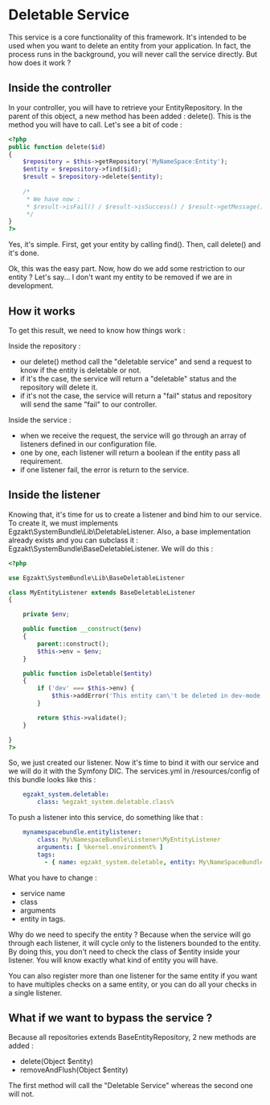 Deletable Service
=========================

This service is a core functionality of this framework. It's intended to be used when you want to delete an entity from your application.
In fact, the process runs in the background, you will never call the service directly. But how does it work ?

## Inside the controller

In your controller, you will have to retrieve your EntityRepository. In the parent of this object, a new method has been added : delete().
This is the method you will have to call. Let's see a bit of code :
```php
<?php
public function delete($id)
{
    $repository = $this->getRepository('MyNameSpace:Entity');
    $entity = $repository->find($id);
    $result = $repository->delete($entity);
    
    /*
     * We have now :
     * $result->isFail() / $result->isSuccess() / $result->getMessage() / $result->getErrors()
     */
}
?>
```

Yes, it's simple. First, get your entity by calling find().
Then, call delete() and it's done.

Ok, this was the easy part. Now, how do we add some restriction to our entity ? Let's say... I don't want my entity to be removed if we are in development.

## How it works

To get this result, we need to know how things work :

Inside the repository :
 - our delete() method call the "deletable service" and send a request to know if the entity is deletable or not.
 - if it's the case, the service will return a "deletable" status and the repository will delete it.
 - if it's not the case, the service will return a "fail" status and repository will send the same "fail" to our controller.

Inside the service :
 - when we receive the request, the service will go through an array of listeners defined in our configuration file.
 - one by one, each listener will return a boolean if the entity pass all requirement.
 - if one listener fail, the error is return to the service.

## Inside the listener

Knowing that, it's time for us to create a listener and bind him to our service. To create it, we must implements Egzakt\SystemBundle\Lib\DeletableListener.
Also, a base implementation already exists and you can subclass it : Egzakt\SystemBundle\BaseDeletableListener. We will do this :

```php
<?php

use Egzakt\SystemBundle\Lib\BaseDeletableListener

class MyEntityListener extends BaseDeletableListener
{

    private $env;

    public function __construct($env)
    {
        parent::construct();
        $this->env = $env;
    }

    public function isDeletable($entity)
    {
        if ('dev' === $this->env) {
            $this->addError('This entity can\'t be deleted in dev-mode.');
        }

        return $this->validate();
    }

}
?>
```

So, we just created our listener. Now it's time to bind it with our service and we will do it with the Symfony DIC.
The services.yml in /resources/config of this bundle looks like this :
```yml
    egzakt_system.deletable:
        class: %egzakt_system.deletable.class%
```

To push a listener into this service, do something like that :
```yml
    mynamespacebundle.entitylistener:
        class: My\NamespaceBundle\Listener\MyEntityListener
        arguments: [ %kernel.environment% ]
        tags:
          - { name: egzakt_system.deletable, entity: My\NameSpaceBundle\Entity\Entity }
```

What you have to change :
 - service name
 - class
 - arguments
 - entity in tags.


Why do we need to specify the entity ? Because when the service will go through each listener, it will cycle only to the listeners bounded to the entity.
By doing this, you don't need to check the class of $entity inside your listener. You will know exactly what kind of entity you will have.

You can also register more than one listener for the same entity if you want to have multiples checks on a same entity, or you can do all your checks in a single listener.

## What if we want to bypass the service ?

Because all repositories extends BaseEntityRepository, 2 new methods are added :
 - delete(Object $entity)
 - removeAndFlush(Object $entity)

The first method will call the "Deletable Service" whereas the second one will not.
